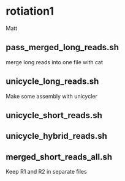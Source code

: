 # rotiation1
Matt

## pass_merged_long_reads.sh
merge long reads into one file with cat

## unicycle_long_reads.sh
Make some assembly with unicycler

## unicycle_short_reads.sh

## unicycle_hybrid_reads.sh

## merged_short_reads_all.sh
Keep R1 and R2 in separate files

